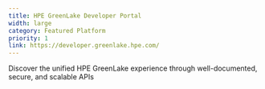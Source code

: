 ```yaml
---
title: HPE GreenLake Developer Portal
width: large
category: Featured Platform
priority: 1
link: https://developer.greenlake.hpe.com/
---
```


Discover the unified HPE GreenLake experience through well-documented, secure, and scalable APIs